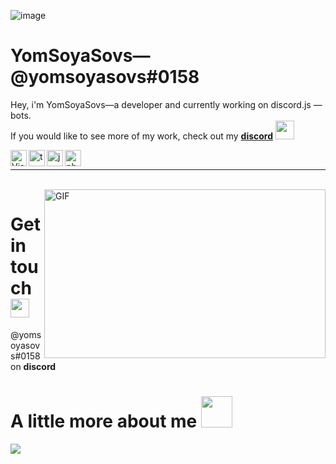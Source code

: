 ![image](https://user-images.githubusercontent.com/64097939/167210913-81be7462-73a1-4fba-b8a1-2eb2215fcc49.png)

# YomSoyaSovs—@yomsoyasovs#0158 

Hey, i'm YomSoyaSovs—a developer and currently working on discord.js — bots. <br>If you would like to see more of my work, check out my **[discord](https://discord.gg/CeCur92mYa)** <img src="https://cultofthepartyparrot.com/parrots/hd/githubparrot.gif" width="30" height="30"/>

<img align="left" alt="Visual Studio Code" width="26px" src="https://i.imgur.com/LwSdAlE.png" />
<img align="left" alt="ts" width="26px" src="https://i.imgur.com/vSgFULR.png" />
<img align="left" alt="js" width="26px" src="https://i.imgur.com/3u1wzwE.png" />
<img align="left" alt="photoshop" width="26px" src="https://i.imgur.com/OC1RcS5.jpg" /> <br />

---

<br />
<img align="right" height="270px" width="450px" alt="GIF" src="https://media.giphy.com/media/3FjEPbKqEPhPpmC8uY/giphy.gif" />
<p align="center">
  
# Get in touch <img src="https://media.giphy.com/media/WUlplcMpOCEmTGBtBW/giphy.gif" width="30">

@yomsoyasovs#0158 on **discord**

# A little more about me <img src="https://media.giphy.com/media/VgCDAzcKvsR6OM0uWg/giphy.gif" width="50">
  
![](https://github.com/Your_Repository_Name/Your_GIF_Name.gif)

